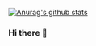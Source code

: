 [![Anurag's github stats](https://github-readme-stats.vercel.app/api?username=viniciusml)](https://github.com/viniciusml/github-readme-stats)

### Hi there 👋

<!--
**viniciusml/viniciusml** is a ✨ _special_ ✨ repository because its `README.md` (this file) appears on your GitHub profile.

Here are some ideas to get you started:

- 🔭 I’m currently working on ...
- 🌱 I’m currently learning ...
- 👯 I’m looking to collaborate on ...
- 🤔 I’m looking for help with ...
- 💬 Ask me about ...
- 📫 How to reach me: ...
- 😄 Pronouns: ...
- ⚡ Fun fact: ...
-->
